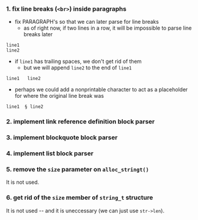 ### 1. fix line breaks (`<br>`) inside paragraphs

- fix PARAGRAPH's so that we can later parse for line breaks
    - as of right now, if two lines in a row, it will be impossible to parse line breaks later

```
line1
line2
```

- if `line1` has trailing spaces, we don't get rid of them
    - but we will append `line2` to the end of `line1`

```
line1   line2
```

- perhaps we could add a nonprintable character to act as a placeholder for where the original line break was

```
line1  § line2
```

### 2. implement link reference definition block parser

### 3. implement blockquote block parser

### 4. implement list block parser

### 5. remove the `size` parameter on `alloc_stringt()`

It is not used.

### 6. get rid of the `size` member of `string_t` structure

It is not used -- and it is uneccessary (we can just use `str->len`).